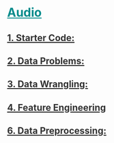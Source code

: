 <h1 style='color:darkcyan;text-decoration:underline'>Audio</h1>
<div style='width:1000px;margin:auto'>

<h2 id=""><a href="./1_starter.html"><span style='color:#333333'>1. Starter Code:</span></a></h2>
<h2 id=""><a href="./2_Data%20Problems.html"><span style='color:#333333'>2. Data Problems:</span></a></h2>
<h2 id=""><a href="./3_Data%20Wrangling.html"><span style='color:#333333'>3. Data Wrangling:</span></a></h2>
<h2 id=""><a href="./4_Feature%20Engineering.html"><span style='color:#333333'>4. Feature Engineering</span></a></h2>
<h2 id=""><a href="./6_Data%20Preprocessing.html"><span style='color:#333333'>6. Data Preprocessing:</span></a></h2>

</div>
































